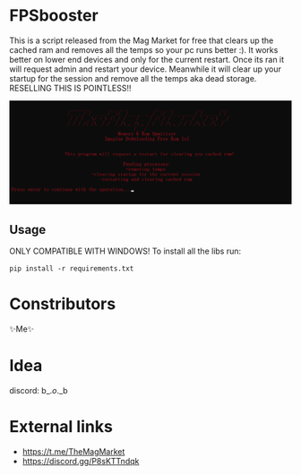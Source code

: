 # FPSbooster
This is a script released from the Mag Market for free that clears up the cached ram and removes all the temps so your pc runs better :).  It works better on lower end devices and only for the current restart. Once its ran it will request admin and restart your device. Meanwhile it will clear up your startup for the session and remove all the temps aka dead storage. RESELLING THIS IS POINTLESS!!


<p align="center">
  <img src="pic.png">
</p>

## Usage
ONLY COMPATIBLE WITH WINDOWS!
To install all the libs run:
```
pip install -r requirements.txt
```

# Constributors
✨Me✨
# Idea
discord: b_._o_._b
# External links
* https://t.me/TheMagMarket
* https://discord.gg/P8sKTTndqk
